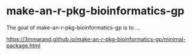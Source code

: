 # make-an-r-pkg-bioinformatics-gp

<!-- badges: start -->

<!-- badges: end -->

The goal of make-an-r-pkg-bioinformatics-gp is to ...

 https://3mmarand.github.io/make-an-r-pkg-bioinformatics-gp/minimal-package.html
